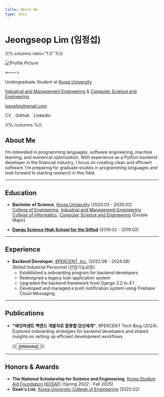 ```yaml
---
title: About Me
type: docs
---
```


# Jeongseop Lim (임정섭)

{{% columns ratio="1:3" %}} <!-- begin columns block -->

![Profile Picture](/images/profile.jpg)

<---> <!-- magic separator, between columns -->

Undergraduate Student at [Korea University](https://www.korea.ac.kr/sites/ko/index.do)

[Industrial and Management Engineering](https://ie.korea.ac.kr/ie/index.do) & [Computer Science and Engineering](https://cs.korea.ac.kr/cs/index.do)

<i class="fas fa-envelope"></i> <jseoplim@gmail.com>

<!-- [![CV](https://img.shields.io/badge/CV-Download-green)](/pdf/cv.pdf)
[![GitHub](https://img.shields.io/badge/GitHub-Profile-black?logo=github)](https://github.com/jseop-lim)
[![LinkedIn](https://img.shields.io/badge/LinkedIn-Profile-blue?logo=linkedin)](https://www.linkedin.com/in/jseop-lim) -->

<a href="/pdf/cv.pdf" target="_blank" rel="noopener noreferrer" style="text-decoration: none;">
  <i class="fas fa-file-pdf" style="color: #FD0E02; font-size: 1.2em;"></i> CV
</a>
<a href="https://github.com/jseop-lim" target="_blank" rel="noopener noreferrer" style="text-decoration: none; margin-left: 10px;">
  <i class="fab fa-github" style="color: #1A1F25; font-size: 1.2em;"></i> GitHub
</a>
<a href="https://www.linkedin.com/in/jseop-lim" target="_blank" rel="noopener noreferrer" style="text-decoration: none; margin-left: 10px;">
  <i class="fab fa-linkedin" style="color: #0B66C2; font-size: 1.2em;"></i> LinkedIn
</a>

{{% /columns %}}

## About Me

I’m interested in programming languages, software engineering, machine learning, and numerical optimization. With experience as a Python backend developer in the financial industry, I focus on creating clean and efficient software. I’m preparing for graduate studies in programming languages and look forward to starting research in this field.

---

## Education

- **Bachelor of Science**, [Korea University](https://www.korea.ac.kr/sites/ko/index.do) (2020.03 - 2026.02)  
  [College of Engineering](https://eng.korea.ac.kr/main/main.html), [Industrial and Management Engineering](https://ie.korea.ac.kr/ie/index.do)  
  [College of Informatics](https://info.korea.ac.kr/info/index.do), [Computer Science and Engineering](https://cs.korea.ac.kr/cs/index.do) (Double Major)

- **[Daegu Science High School for the Gifted](https://dshs.dge.hs.kr/dshsh/main.do)** (2016.02 - 2019.02)  

---

## Experience

- **Backend Developer**, [8PERCENT, Inc.](https://8percent.kr/) (2022.08 - 2024.08)  
  Skilled Industrial Personnel (산업기능요원)
  - Established a onboarding program for backend developers
  - Redesigned a legacy loan application system
  - Upgraded the backend framework from Django 3.2 to 4.1
  - Developed and managed a push notification system using Firebase Cloud Messaging

---

## Publications

- **"에잇퍼센트 백엔드 개발자로 합류할 당신에게"**, 8PERCENT Tech Blog (2024).  
  Explored onboarding strategies for backend developers and shared insights on setting up efficient development workflows.
  
  {{<button href="https://8percent.github.io/2024-07-14/%EB%B0%B1%EC%97%94%EB%93%9C-%EC%98%A8%EB%B3%B4%EB%94%A9-%EC%88%98%EB%A6%BD/" target="_blank" rel="noopener noreferrer">}}Website{{</button>}}

---

## Honors & Awards

- **The National Scholarship for Science and Engineering**, [Korea Student Aid Foundation (KOSAF)](https://www.kosaf.go.kr/ko/main.do) (Spring 2022 - Fall 2025)  
- **Dean's List**, [Korea University College of Engineering](https://eng.korea.ac.kr/main/main.html) (2022.02)
